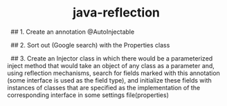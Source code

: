 <h1 align = "center"> java-reflection </h1>

&nbsp; ## 1. Create an annotation @AutoInjectable

&nbsp; ## 2. Sort out (Google search) with the Properties class

&nbsp; ## 3. Create an Injector class in which there would be a parameterized inject method that would take an object of any class as a parameter and, 
using reflection mechanisms, search for fields marked with this annotation (some interface is used as the field type), 
and initialize these fields with instances of classes that are specified as the implementation of the corresponding interface in some settings file(properties)
